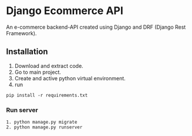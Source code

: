 # Django Ecommerce API

An e-commerce backend-API created using Django and DRF (Django Rest Framework).


## Installation

1. Download and extract code.
2. Go to main project.
3. Create and active python virtual environment.
4. run 
```
pip install -r requirements.txt
```
### Run server
```
1. python manage.py migrate
2. python manage.py runserver
```
